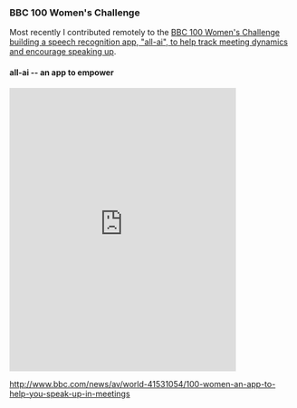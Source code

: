 ### BBC 100 Women's Challenge


Most recently I contributed remotely to the [BBC 100 Women's Challenge building a speech recognition app, "all-ai", to help track meeting dynamics and encourage speaking up](http://www.bbc.co.uk/mediacentre/latestnews/2017/bbc-100-women-challenge-2017-silicon-valley-reveal-solution).

#### all-ai -- an app to empower   
<iframe width="400" height="500" frameborder="0" src="http://www.bbc.com/news/av/embed/p05j79qx/41531054" allowfullscreen></iframe>

http://www.bbc.com/news/av/world-41531054/100-women-an-app-to-help-you-speak-up-in-meetings
